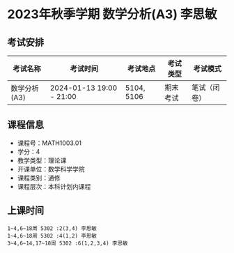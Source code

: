 # 2023年秋季学期 数学分析(A3) 李思敏




## 考试安排

| 考试名称 | 考试时间 | 考试地点 | 考试类型 | 考试模式 |
| -------- | -------- | -------- | -------- | -------- |
| 数学分析(A3) | 2024-01-13 19:00 - 21:00 | 5104, 5106 | 期末考试 | 笔试（闭卷） |





## 课程信息

- 课程号：MATH1003.01
- 学分：4
- 教学类型：理论课
- 开课单位：数学科学学院
- 课程类别：通修
- 课程层次：本科计划内课程

## 上课时间

```
1~4,6~18周 5302 :2(3,4) 李思敏
1~4,6~18周 5302 :4(1,2) 李思敏
3~4,6~14,17~18周 5302 :6(1,2,3,4) 李思敏
```

